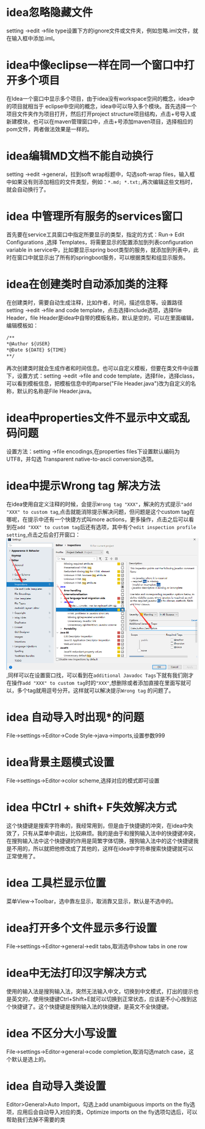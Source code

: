 # idea忽略隐藏文件
setting ->edit ->file type设置下方的ignore文件或文件夹，例如忽略.iml文件，就在输入框中添加.iml。

# idea中像eclipse一样在同一个窗口中打开多个项目
在Idea一个窗口中显示多个项目，由于idea没有workspace空间的概念，idea中的项目就相当于
eclipse中空间的概念，idea中可以导入多个模块。首先选择一个项目文件夹作为项目打开，然后打开project structure项目结构，点击+号导入或新建模块，也可以在maven管理窗口中，点击+号添加maven项目，选择相应的pom文件，两者做法效果是一样的。

# idea编辑MD文档不能自动换行
setting ->edit ->general，拉到soft wrap标题中，勾选soft-wrap files，输入框中如果没有则添加相应的文件类型，例如：```*.md; *.txt;```,再次编辑这些文档时，就会自动换行了。

# idea 中管理所有服务的services窗口
首先要在service工具窗口中指定所要显示的类型，指定的方式：Run-> Edit Configurations ,选择 Templates，将需要显示的配置添加到列表configuration variable in service中，比如要显示spring boot类型的服务，就添加到列表中，此时在窗口中就显示出了所有的springboot服务，可以根据类型和组显示服务。

# idea在创建类时自动添加类的注释
在创建类时，需要自动生成注释，比如作者，时间，描述信息等。设置路径setting ->edit ->file and code template，点击选择include选项，选择file Header，file Header是idea中自带的模板名称，默认是空的，可以在里面编辑，编辑模板如：
 ```
/**
 *@Author ${USER}
 *@Date ${DATE} ${TIME}
**/
```
再次创建类时就会生成作者和时间信息。也可以自定义模板，但要在类文件中设置下，设置方式：setting ->edit ->file and code template，选择file，选择class，可以看到模板信息，把模板信息中的#parse("File Header.java")改为自定义的名称，默认的名称是File Header.java。

# idea中properties文件不显示中文或乱码问题
设置方法：setting ->file encodings,在properties files下设置默认编码为UTF8，并勾选 Transparent native-to-ascii conversion选项。

# idea中提示Wrong tag 解决方法
在idea使用自定义注释的时候，会提示```Wrong tag "XXX"```，解决的方式提示```"add "XXX" to custom tag```,点击就能消除提示解决问题，但问题是这个custom tag在哪呢，在提示中还有一个快捷方式叫more actions，更多操作，点击之后可以看到在```add "XXX" to custom tag```后还有选项，其中有个`edit inspection profile setting`,点击之后会打开窗口： ![自定义tag添加删除方法](/jeffrey-docs/image/自定义tag添加删除方法.png),同样可以在设置窗口找，可以看到在`additional Javadoc Tags`下就有我们刚才在操作`add "XXX" to custom tag`时的`"XXX"`,想删除或者添加直接在里面写就可以，多个tag就用逗号分开。这样就可以解决提示`Wrong tag` 的问题了。

# idea 自动导入时出现*的问题
File->settings->Editor->Code Style->java->imports,设置参数999

# idea背景主题模式设置
File->settings->Editor->color scheme,选择对应的模式即可设置

# idea 中Ctrl + shift+ F失效解决方式
这个快捷键是搜索字符串的，我经常用到，但是由于快捷键的冲突，在idea中失效了，只有从菜单中调出，比较麻烦。我的是由于和搜狗输入法中的快捷键冲突，在搜狗输入法中这个快捷键的作用是简繁字体切换，搜狗输入法中的这个快捷键我是不用的，所以就把他修改成了其他的，这样在idea中字符串搜索快捷键就可以正常使用了。

# idea 工具栏显示位置
菜单View->Toolbar，选中靠左显示，取消靠又显示，默认是不选中的。

# idea打开多个文件显示多行设置
File->settings->Editor->general->edit tabs,取消选中show tabs in one row

# idea中无法打印汉字解决方式
使用的输入法是搜狗输入法，突然无法输入中文，切换到中文模式，打出的提示也是英文的，使用快捷键Ctrl+Shift+E就可以切换到正常状态，应该是不小心按到这个快捷键了。这个快捷键是搜狗输入法的快捷键，是英文不全快捷键。

# idea 不区分大小写设置
File->settings->Editor->general->code completion,取消勾选match case，这个默认是选上的。

# idea 自动导入类设置
Editor>General>Auto Import，勾选上add unambiguous imports on the fly选项，应用后会自动导入对应的类，Optimize imports on the fly选项勾选后，可以帮助我们去掉不需要的类







